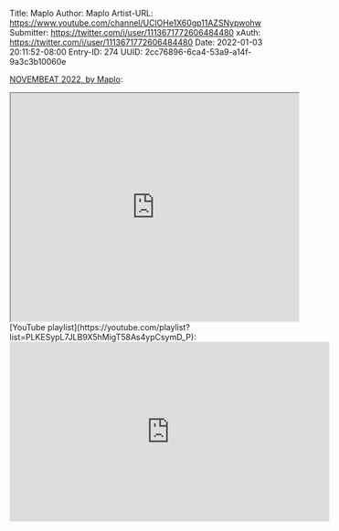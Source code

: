 Title: Maplo
Author: Maplo
Artist-URL: https://www.youtube.com/channel/UClOHe1X60gp11AZSNypwohw
Submitter: https://twitter.com/i/user/1113671772606484480
xAuth: https://twitter.com/i/user/1113671772606484480
Date: 2022-01-03 20:11:52-08:00
Entry-ID: 274
UUID: 2cc76896-6ca4-53a9-a14f-9a3c3b10060e

<!-- https://maplo.bandcamp.com/album/novembeat-2022 -->
[NOVEMBEAT 2022, by Maplo](https://maplo.bandcamp.com/album/novembeat-2022):

<iframe src="https://bandcamp.com/EmbeddedPlayer/album=2773966237/size=large/artwork=small/" width="100%" height="400" allow="accelerometer; autoplay; picture-in-picture" seamless><a href="https://maplo.bandcamp.com/album/novembeat-2022">NOVEMBEAT 2022, by Maplo</a></iframe>
<!-- https://youtube.com/playlist?list=PLKESypL7JLB9X5hMigT58As4ypCsymD_P -->
[YouTube playlist](https://youtube.com/playlist?list=PLKESypL7JLB9X5hMigT58As4ypCsymD_P):

<iframe width="560" height="315" src="https://www.youtube.com/embed/videoseries?list=PLKESypL7JLB9X5hMigT58As4ypCsymD_P" title="YouTube video player" frameborder="0" allow="accelerometer; autoplay; clipboard-write; encrypted-media; gyroscope; picture-in-picture" allowfullscreen seamless>
                <a href="https://youtube.com/playlist?list=PLKESypL7JLB9X5hMigT58As4ypCsymD_P">YouTube playlist</a>
            </iframe>

